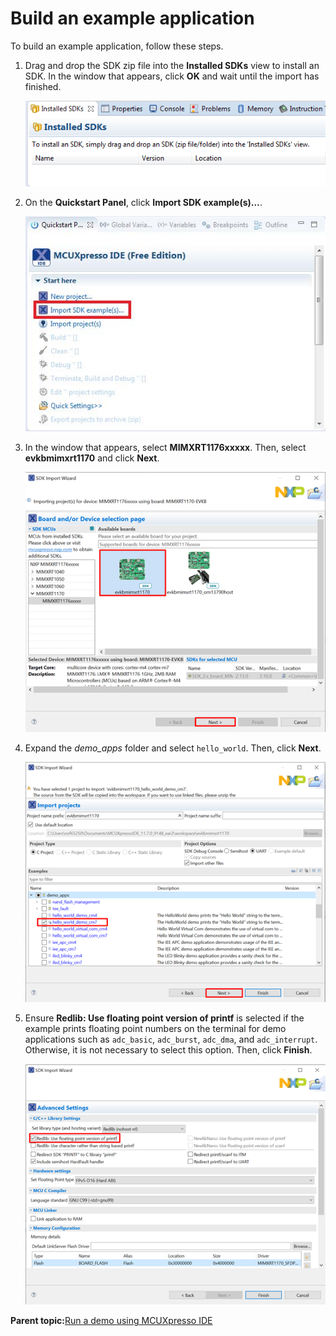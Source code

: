 # Build an example application

To build an example application, follow these steps.

1.  Drag and drop the SDK zip file into the **Installed SDKs** view to install an SDK. In the window that appears, click **OK** and wait until the import has finished.

    ![](../images/ide_install_an_sdk.png "Install an SDK")

2.  On the **Quickstart Panel**, click **Import SDK example\(s\)…**.

    ![](../images/ide_import_sdk_example.jpg "Import an SDK example")

3.  In the window that appears, select **MIMXRT1176xxxxx**. Then, select **evkbmimxrt1170** and click **Next**.

    ![](../images/ide_select_mimxrt1170-evk_board.png "Select MIMXRT1170-EVKB board")

4.  Expand the *demo\_apps* folder and select `hello_world`. Then, click **Next**.

    ![](../images/ide_select_hello_world.png "Select hello_world")

5.  Ensure **Redlib: Use floating point version of printf** is selected if the example prints floating point numbers on the terminal for demo applications such as `adc_basic`, `adc_burst`, `adc_dma`, and `adc_interrupt`. Otherwise, it is not necessary to select this option. Then, click **Finish**.

    ![](../images/ide_select_user_floating_print_version_printf.png "Select Use floating point version of printf")


**Parent topic:**[Run a demo using MCUXpresso IDE](../topics/run_a_demo_using_mcuxpresso_ide.md)

